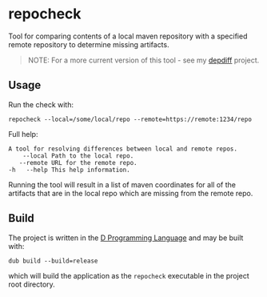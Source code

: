 # repocheck

Tool for comparing contents of a local maven repository with a specified remote repository to determine missing artifacts.

> NOTE: For a more current version of this tool - see my [depdiff](https://github.com/cjstehno/depdiff) project.

## Usage

Run the check with:

    repocheck --local=/some/local/repo --remote=https://remote:1234/repo

Full help:

```
A tool for resolving differences between local and remote repos.
    --local Path to the local repo.
   --remote URL for the remote repo.
-h   --help This help information.
```

Running the tool will result in a list of maven coordinates for all of the artifacts that are in the local repo which are missing from the remote repo.

## Build

The project is written in the [D Programming Language](http://dlang.org) and may be built with:

    dub build --build=release

which will build the application as the `repocheck` executable in the project root directory.
